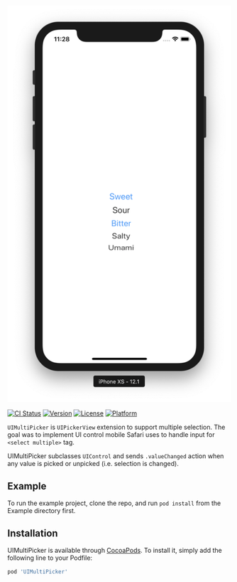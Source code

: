 ![UIMultiPicker](Media/UIMultiPicker.png)

[![CI Status](https://img.shields.io/travis/aselivanov/UIMultiPicker.svg?style=flat)](https://travis-ci.org/aselivanov/UIMultiPicker)
[![Version](https://img.shields.io/cocoapods/v/UIMultiPicker.svg?style=flat)](https://cocoapods.org/pods/UIMultiPicker)
[![License](https://img.shields.io/cocoapods/l/UIMultiPicker.svg?style=flat)](https://cocoapods.org/pods/UIMultiPicker)
[![Platform](https://img.shields.io/cocoapods/p/UIMultiPicker.svg?style=flat)](https://cocoapods.org/pods/UIMultiPicker)

`UIMultiPicker` is `UIPickerView` extension to support multiple selection.
The goal was to implement UI control mobile Safari uses to handle input for `<select multiple>` tag.

UIMultiPicker subclasses `UIControl` and sends `.valueChanged` action when any value is picked or unpicked (i.e. selection is changed).

## Example

To run the example project, clone the repo, and run `pod install` from the Example directory first.

## Installation

UIMultiPicker is available through [CocoaPods](https://cocoapods.org). To install
it, simply add the following line to your Podfile:

```ruby
pod 'UIMultiPicker'
```
